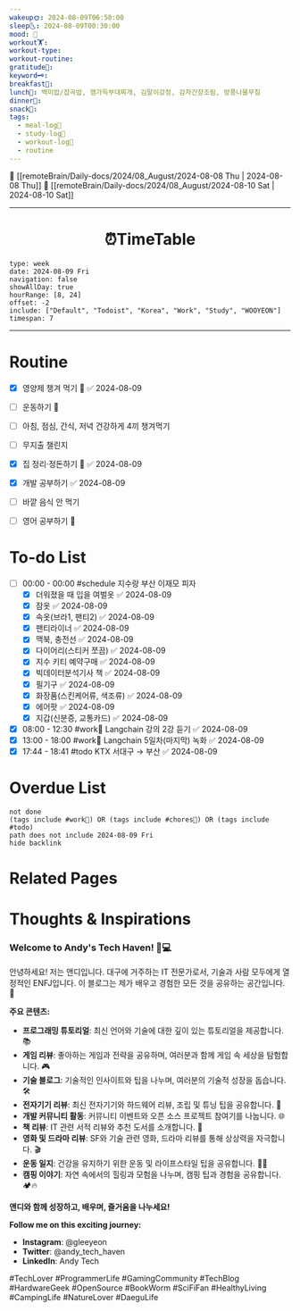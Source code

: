```yaml
---
wakeup🌞: 2024-08-09T06:50:00
sleep🌜: 2024-08-09T00:30:00
mood: 🚄
workout🏋️: 
workout-type: 
workout-routine: 
gratitude🙏: 
keyword🗝️: 
breakfast🍳: 
lunch🍚: 백미밥/잡곡밥, 햄가득부대찌개, 김말이강정, 감자간장조림, 방풍나물무침
dinner🥗: 
snack🍬: 
tags:
  - meal-log📝
  - study-log📓
  - workout-log💪
  - routine
---
```


🔺 [[remoteBrain/Daily-docs/2024/08_August/2024-08-08 Thu | 2024-08-08 Thu]]
🔻 [[remoteBrain/Daily-docs/2024/08_August/2024-08-10 Sat | 2024-08-10 Sat]]
___
<h1> <center>⏰TimeTable </center> </h1>

```gEvent
type: week
date: 2024-08-09 Fri
navigation: false
showAllDay: true
hourRange: [8, 24]
offset: -2
include: ["Default", "Todoist", "Korea", "Work", "Study", "WOOYEON"]
timespan: 7
```

--- 


# Routine 

- [x] 영양제 챙겨 먹기 🔼 ✅ 2024-08-09
- [ ] 운동하기 🔼
- [ ] 아침, 점심, 간식, 저녁 건강하게 4끼 챙겨먹기
- [ ] 무지출 챌린지 
- [x] 집 정리·정돈하기 🔼 ✅ 2024-08-09
- [x] 개발 공부하기 ✅ 2024-08-09
- [ ] 바깥 음식 안 먹기 
- [ ] 영어 공부하기 🔼 


# To-do List

- [ ] 00:00 - 00:00 #schedule 지수랑 부산 이재모 피자
	- [x] 더워졌을 때 입을 여벌옷 ✅ 2024-08-09
	- [x] 잠옷 ✅ 2024-08-09
	- [x] 속옷(브라1, 팬티2) ✅ 2024-08-09
	- [x] 팬티라이너 ✅ 2024-08-09
	- [x] 맥북, 충전선 ✅ 2024-08-09
	- [x] 다이어리(스티커 쪼끔) ✅ 2024-08-09
	- [x] 지수 키티 예약구매 ✅ 2024-08-09
	- [x] 빅데이터분석기사 책 ✅ 2024-08-09
	- [x] 필기구 ✅ 2024-08-09
	- [x] 화장품(스킨케어류, 색조류) ✅ 2024-08-09
	- [x] 에어팟 ✅ 2024-08-09
	- [x] 지갑(신분증, 교통카드) ✅ 2024-08-09
- [x] 08:00 - 12:30 #work💼 Langchain 강의 2강 듣기 ✅ 2024-08-09
- [x] 13:00 - 18:00 #work💼 Langchain 5일차(마지막) 녹화 ✅ 2024-08-09
- [x] 17:44 - 18:41 #todo KTX 서대구 → 부산 ✅ 2024-08-09

# Overdue List
```tasks
not done
(tags include #work💼) OR (tags include #chores🧺) OR (tags include #todo)
path does not include 2024-08-09 Fri
hide backlink
```

# Related Pages



# Thoughts & Inspirations


### Welcome to Andy's Tech Haven! 🚀💻

안녕하세요! 저는 앤디입니다. 대구에 거주하는 IT 전문가로서, 기술과 사람 모두에게 열정적인 ENFJ입니다. 이 블로그는 제가 배우고 경험한 모든 것을 공유하는 공간입니다. 🌟

**주요 콘텐츠:**

- **프로그래밍 튜토리얼**: 최신 언어와 기술에 대한 깊이 있는 튜토리얼을 제공합니다. 📚
- **게임 리뷰**: 좋아하는 게임과 전략을 공유하며, 여러분과 함께 게임 속 세상을 탐험합니다. 🎮
- **기술 블로그**: 기술적인 인사이트와 팁을 나누며, 여러분의 기술적 성장을 돕습니다. 🛠️
- **전자기기 리뷰**: 최신 전자기기와 하드웨어 리뷰, 조립 및 튜닝 팁을 공유합니다. 🔧
- **개발 커뮤니티 활동**: 커뮤니티 이벤트와 오픈 소스 프로젝트 참여기를 나눕니다. 🌐
- **책 리뷰**: IT 관련 서적 리뷰와 추천 도서를 소개합니다. 📖
- **영화 및 드라마 리뷰**: SF와 기술 관련 영화, 드라마 리뷰를 통해 상상력을 자극합니다. 🎬
- **운동 일지**: 건강을 유지하기 위한 운동 및 라이프스타일 팁을 공유합니다. 🏃‍♂️
- **캠핑 이야기**: 자연 속에서의 힐링과 모험을 나누며, 캠핑 팁과 경험을 공유합니다. 🏕️🔥

**앤디와 함께 성장하고, 배우며, 즐거움을 나누세요!**

**Follow me on this exciting journey:**

- **Instagram**: @gleeyeon
- **Twitter**: @andy_tech_haven
- **LinkedIn**: Andy Tech

#TechLover #ProgrammerLife #GamingCommunity #TechBlog #HardwareGeek #OpenSource #BookWorm #SciFiFan #HealthyLiving #CampingLife #NatureLover #DaeguLife


